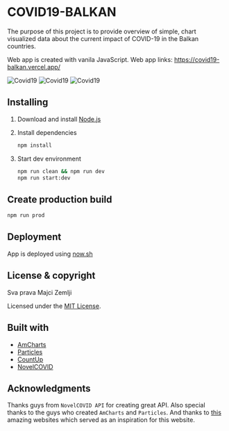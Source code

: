 # COVID19-BALKAN

The purpose of this project is to provide overview of simple, chart visualized data about the current
impact of COVID-19 in the Balkan countries.

Web app is created with vanila JavaScript. Web app links: https://covid19-balkan.vercel.app/

![Covid19](src/assets/covid19-g1.gif)
![Covid19](src/assets/covid19-g2.gif)
![Covid19](src/assets/covid19-g3.gif)

## Installing

1. Download and install [Node.js](https://nodejs.org/en/)

2. Install dependencies

   ```bash
   npm install
   ```

3. Start dev environment

   ```bash
   npm run clean && npm run dev
   npm run start:dev
   ```

## Create production build

```bash
npm run prod
```

## Deployment

App is deployed using [now.sh](https://zeit.co/home)

## License & copyright

Sva prava Majci Zemlji

Licensed under the [MIT License](LICENSE).

## Built with

- [AmCharts](https://github.com/amcharts)
- [Particles](https://github.com/VincentGarreau/particles.js/)
- [CountUp](https://inorganik.github.io/countUp.js/)
- [NovelCOVID](https://github.com/NovelCOVID/API)

## Acknowledgments

Thanks guys from `NovelCOVID API` for creating great API. Also special thanks to the guys who created `AmCharts` and `Particles`.
And thanks to [this](https://covidvisualizer.com/) amazing websites which served as an inspiration for this website.
